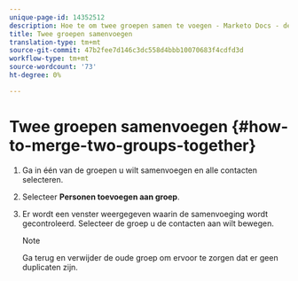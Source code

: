 ```yaml
---
unique-page-id: 14352512
description: Hoe te om twee groepen samen te voegen - Marketo Docs - de Documentatie van het Product
title: Twee groepen samenvoegen
translation-type: tm+mt
source-git-commit: 47b2fee7d146c3dc558d4bbb10070683f4cdfd3d
workflow-type: tm+mt
source-wordcount: '73'
ht-degree: 0%

---
```



# Twee groepen samenvoegen {#how-to-merge-two-groups-together}

1. Ga in één van de groepen u wilt samenvoegen en alle contacten selecteren.
1. Selecteer **Personen toevoegen aan groep**.
1. Er wordt een venster weergegeven waarin de samenvoeging wordt gecontroleerd. Selecteer de groep u de contacten aan wilt bewegen.

   >[!NOTE]
   >
   >Ga terug en verwijder de oude groep om ervoor te zorgen dat er geen duplicaten zijn.


